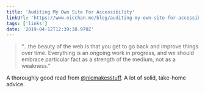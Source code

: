 ```yaml
---
title: 'Auditing My Own Site For Accessibility'
linkUrl: 'https://www.nicchan.me/blog/auditing-my-own-site-for-accessibility/'
tags: ['links'] 
date: '2019-04-12T12:39:38.970Z'
---
```

> “...the beauty of the web is that you get to go back and improve things over time. Everything is an ongoing work in progress, and we should embrace particular fact as a strength of the medium, not as a weakness.”

A thoroughly good read from [@nicmakesstuff](//twitter.com/nicmakesstuff). A lot of solid, take-home advice. 
